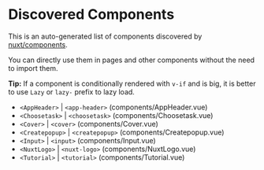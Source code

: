 # Discovered Components

This is an auto-generated list of components discovered by [nuxt/components](https://github.com/nuxt/components).

You can directly use them in pages and other components without the need to import them.

**Tip:** If a component is conditionally rendered with `v-if` and is big, it is better to use `Lazy` or `lazy-` prefix to lazy load.

- `<AppHeader>` | `<app-header>` (components/AppHeader.vue)
- `<Choosetask>` | `<choosetask>` (components/Choosetask.vue)
- `<Cover>` | `<cover>` (components/Cover.vue)
- `<Createpopup>` | `<createpopup>` (components/Createpopup.vue)
- `<Input>` | `<input>` (components/Input.vue)
- `<NuxtLogo>` | `<nuxt-logo>` (components/NuxtLogo.vue)
- `<Tutorial>` | `<tutorial>` (components/Tutorial.vue)
